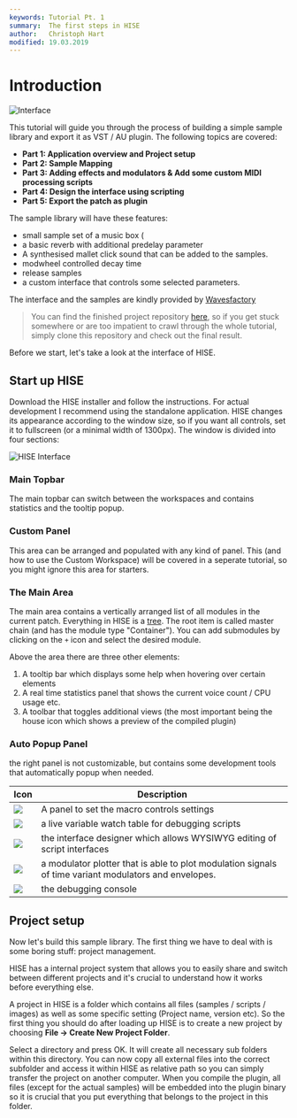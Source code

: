 ```yaml
---
keywords: Tutorial Pt. 1
summary:  The first steps in HISE
author:   Christoph Hart
modified: 19.03.2019
---
```


# Introduction

![Interface](http://hise.audio/images/tutorial/tutorialPlugin.png)

This tutorial will guide you through the process of building a simple sample library and export it as VST / AU plugin. The following topics are covered:

- **Part 1: Application overview and Project setup**
- **Part 2: Sample Mapping**
- **Part 3: Adding effects and modulators & Add some custom MIDI processing scripts**
- **Part 4: Design the interface using scripting**
- **Part 5: Export the patch as plugin**

The sample library will have these features:

- small sample set of a music box (
- a basic reverb with additional predelay parameter
- A synthesised mallet click sound that can be added to the samples.
- modwheel controlled decay time
- release samples
- a custom interface that controls some selected parameters.

The interface and the samples are kindly provided by [Wavesfactory](http://wavesfactory.com)

> You can find the finished project repository [here](https://github.com/christophhart/hise_tutorial), so if you get stuck somewhere or are too impatient to crawl through the whole tutorial, simply clone this repository and check out the final result.

Before we start, let's take a look at the interface of HISE.

## Start up HISE 

Download the HISE installer and follow the instructions. For actual development I recommend using the standalone application. HISE changes its appearance according to the window size, so if you want all controls, set it to fullscreen (or a minimal width of 1300px). The window is divided into four sections:

![HISE Interface](http://hise.audio/images/tutorial/HiseInterface.png)

### Main Topbar

The main topbar can switch between the workspaces and contains statistics and the tooltip popup.

### Custom Panel

This area can be arranged and populated with any kind of panel. This (and how to use the Custom Workspace) will be covered in a seperate tutorial, so you might ignore this area for starters.

### The Main Area

The main area contains a vertically arranged list of all modules in the current patch. Everything in HISE is a [tree](http://hise.audio/manual/Manual.php#theprocessorsystem). The root item is called master chain (and has the module type "Container"). You can add submodules by clicking on the `+` icon and select the desired module.

Above the area there are three other elements:

1. A tooltip bar which displays some help when hovering over certain elements
2. A real time statistics panel that shows the current voice count / CPU usage etc.
3. A toolbar that toggles additional views (the most important being the house icon which shows a preview of the compiled plugin)

### Auto Popup Panel

the right panel is not customizable, but contains some development tools that automatically popup when needed.

| Icon | Description |
| -- | ----------- |
| ![](http://hise.audio/images/tutorial/MacroProperties.png) | A panel to set the macro controls settings |
| ![](http://hise.audio/images/tutorial/ScriptWatchProperties.png) | a live variable watch table for debugging scripts |
| ![](http://hise.audio/images/tutorial/InterfaceDesigner.png) | the interface designer which allows WYSIWYG editing of script interfaces |
| ![](http://hise.audio/images/tutorial/PlotterProperties.png) | a modulator plotter that is able to plot modulation signals of time variant modulators and envelopes. |
| ![](http://hise.audio/images/tutorial/Console.png) | the debugging console |

## Project setup

Now let's build this sample library. The first thing we have to deal with is some boring stuff: project management.

HISE has a internal project system that allows you to easily share and switch between different projects and it's crucial to understand how it works before everything else.

A project in HISE is a folder which contains all files (samples / scripts / images) as well as some specific setting (Project name, version etc). So the first thing you should do after loading up HISE is to create a new project by choosing **File -> Create New Project Folder**.

Select a directory and press OK. It will create all necessary sub folders within this directory. You can now copy all external files into the correct subfolder and access it within HISE as relative path so you can simply transfer the project on another computer. When you compile the plugin, all files (except for the actual samples) will be embedded into the plugin binary so it is crucial that you put everything that belongs to the project in this folder.



